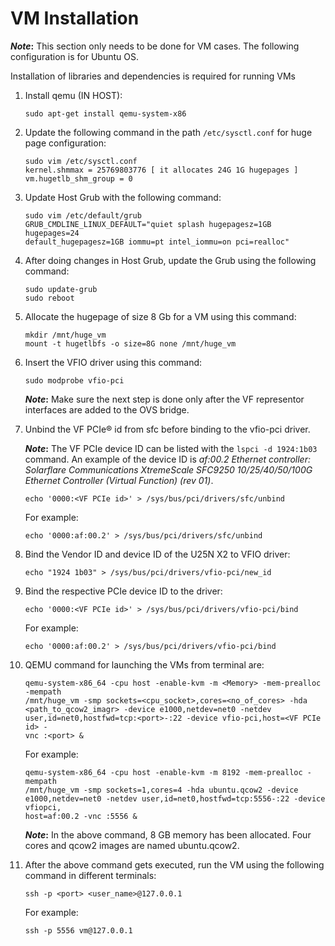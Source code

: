 # VM Installation

***Note*:** This section only needs to be done for VM cases. The following configuration is for Ubuntu OS.

Installation of libraries and dependencies is required for running VMs

1. Install qemu (IN HOST):

   ```
   sudo apt-get install qemu-system-x86
   ```

2. Update the following command in the path `/etc/sysctl.conf` for huge page configuration:

   ```
   sudo vim /etc/sysctl.conf
   kernel.shmmax = 25769803776 [ it allocates 24G 1G hugepages ]
   vm.hugetlb_shm_group = 0
   ```

   [//]: # (sometimes, "hugepage" is used. check for consistency, such as step 5 below)

3. Update Host Grub with the following command:

   ```
   sudo vim /etc/default/grub
   GRUB_CMDLINE_LINUX_DEFAULT="quiet splash hugepagesz=1GB hugepages=24
   default_hugepagesz=1GB iommu=pt intel_iommu=on pci=realloc"
   ```

4. After doing changes in Host Grub, update the Grub using the following command:

   ```
   sudo update-grub
   sudo reboot
   ```

5. Allocate the hugepage of size 8 Gb for a VM using this command:

   ```
   mkdir /mnt/huge_vm
   mount -t hugetlbfs -o size=8G none /mnt/huge_vm
   ```

6. Insert the VFIO driver using this command:

   ```
   sudo modprobe vfio-pci
   ```

   ***Note*:** Make sure the next step is done only after the VF representor interfaces are added to the OVS bridge.

7. Unbind the VF PCIe® id from sfc before binding to the vfio-pci driver.

   ***Note*:** The VF PCIe device ID can be listed with the `lspci -d 1924:1b03` command. An example of the device ID is *af:00.2 Ethernet controller: Solarflare Communications XtremeScale SFC9250 10/25/40/50/100G Ethernet Controller (Virtual Function) (rev 01)*.

   ```
   echo '0000:<VF PCIe id>' > /sys/bus/pci/drivers/sfc/unbind
   ```

   For example:

   ```
   echo '0000:af:00.2' > /sys/bus/pci/drivers/sfc/unbind
   ```

8. Bind the Vendor ID and device ID of the U25N X2 to VFIO driver:

   ```
   echo "1924 1b03" > /sys/bus/pci/drivers/vfio-pci/new_id
   ```

9. Bind the respective PCIe device ID to the driver:

   ```
   echo '0000:<VF PCIe id>' > /sys/bus/pci/drivers/vfio-pci/bind
   ```

   For example:

   ```
   echo '0000:af:00.2' > /sys/bus/pci/drivers/vfio-pci/bind
   ```

10. QEMU command for launching the VMs from terminal are:

    ```
    qemu-system-x86_64 -cpu host -enable-kvm -m <Memory> -mem-prealloc -mempath
    /mnt/huge_vm -smp sockets=<cpu_socket>,cores=<no_of_cores> -hda
    <path_to_qcow2_imagr> -device e1000,netdev=net0 -netdev
    user,id=net0,hostfwd=tcp:<port>-:22 -device vfio-pci,host=<VF PCIe id> -
    vnc :<port> &
    ```

    For example:

    ```
    qemu-system-x86_64 -cpu host -enable-kvm -m 8192 -mem-prealloc -mempath
    /mnt/huge_vm -smp sockets=1,cores=4 -hda ubuntu.qcow2 -device
    e1000,netdev=net0 -netdev user,id=net0,hostfwd=tcp:5556-:22 -device vfiopci,
    host=af:00.2 -vnc :5556 &
    ```

    ***Note*:** In the above command, 8 GB memory has been allocated. Four cores and qcow2 images are named ubuntu.qcow2.

11. After the above command gets executed, run the VM using the following command in different terminals:

    ```
    ssh -p <port> <user_name>@127.0.0.1
    ```

    For example:

    ```
    ssh -p 5556 vm@127.0.0.1
    ```
